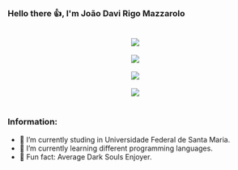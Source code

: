 ### Hello there 👍, I'm João Davi Rigo Mazzarolo

</br>

<div align="center">
  <img align="center" src="https://github-readme-stats.vercel.app/api?username=Mazzarolo&show_icons=true&theme=tokyonight" />
</div>

</br>

<div align="center">
  <img align="center" src="https://giffiles.alphacoders.com/146/14623.gif" />
</div>

</br>

<div align="center">
  <img align="center" src="https://giffiles.alphacoders.com/209/209661.gif" />
</div>

</br>

<div align="center">
  <img align="center" src="https://giffiles.alphacoders.com/146/14616.gif" />
</div>

</br>

### Information:

- 🔭 I’m currently studing in Universidade Federal de Santa Maria.
- 🌱 I’m currently learning different programming languages.
- 🎱 Fun fact: Average Dark Souls Enjoyer.
